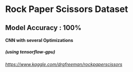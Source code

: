 # Rock Paper Scissors Dataset
## Model Accuracy : 100% 
####   CNN with several Optimizations
#####  (using tensorflow-gpu)
###### https://www.kaggle.com/drgfreeman/rockpaperscissors
